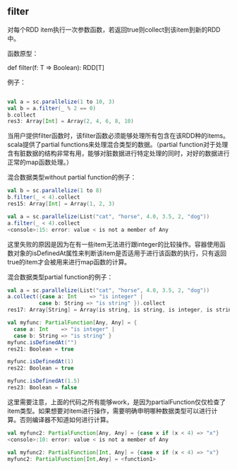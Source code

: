 ## filter
  
对每个RDD item执行一次参数函数，若返回true则collect到该item到新的RDD中。

函数原型：

  def filter(f: T => Boolean): RDD[T]

例子：

```scala

val a = sc.parallelize(1 to 10, 3)
val b = a.filter(_ % 2 == 0)
b.collect
res3: Array[Int] = Array(2, 4, 6, 8, 10)
```
当用户提供filter函数时，该filter函数必须能够处理所有包含在该RDD种的items。scala提供了partial functions来处理混合类型的数据。（partial function对于处理含有脏数据的结构非常有用，能够对脏数据进行特定处理的同时，对好的数据进行正常的map函数处理。）

混合数据类型without partial function的例子：

```scala
val b = sc.parallelize(1 to 8)
b.filter(_ < 4).collect
res15: Array[Int] = Array(1, 2, 3)

val a = sc.parallelize(List("cat", "horse", 4.0, 3.5, 2, "dog"))
a.filter(_ < 4).collect
<console>:15: error: value < is not a member of Any
```


这里失败的原因是因为在有一些item无法进行跟integer的比较操作。容器使用函数对象的isDefinedAt属性来判断该item是否适用于进行该函数的执行，只有返回true的item才会被用来进行map函数的计算。

混合数据类型partial function的例子：

```scala
val a = sc.parallelize(List("cat", "horse", 4.0, 3.5, 2, "dog"))
a.collect({case a: Int    => "is integer" |
          case b: String => "is string" }).collect
res17: Array[String] = Array(is string, is string, is integer, is string)

val myfunc: PartialFunction[Any, Any] = {
  case a: Int    => "is integer" |
  case b: String => "is string" }
myfunc.isDefinedAt("")
res21: Boolean = true

myfunc.isDefinedAt(1)
res22: Boolean = true

myfunc.isDefinedAt(1.5)
res23: Boolean = false
```


这里需要注意，上面的代码之所有能够work，是因为partialFunction仅仅检查了item类型。如果想要对item进行操作，需要明确申明哪种数据类型可以进行计算。否则编译器不知道如何进行计算。

```scala
val myfunc2: PartialFunction[Any, Any] = {case x if (x < 4) => "x"}
<console>:10: error: value < is not a member of Any

val myfunc2: PartialFunction[Int, Any] = {case x if (x < 4) => "x"}
myfunc2: PartialFunction[Int,Any] = <function1>
```

